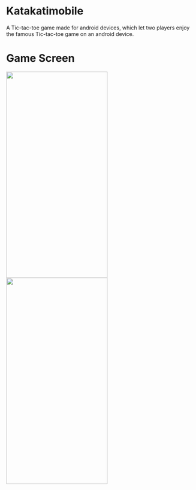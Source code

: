 # Katakatimobile
A Tic-tac-toe game made for android devices, which let two players enjoy the famous Tic-tac-toe game on an android device.

# Game Screen
   <img src="https://user-images.githubusercontent.com/62389305/112320344-f5d0f680-8cd4-11eb-8f93-7b5c32f94c36.jpg" width="270" height="550">  <img src="https://user-images.githubusercontent.com/62389305/112320337-f4073300-8cd4-11eb-9c3e-68ae1ce054ed.jpg" width="270" height="550"> 


